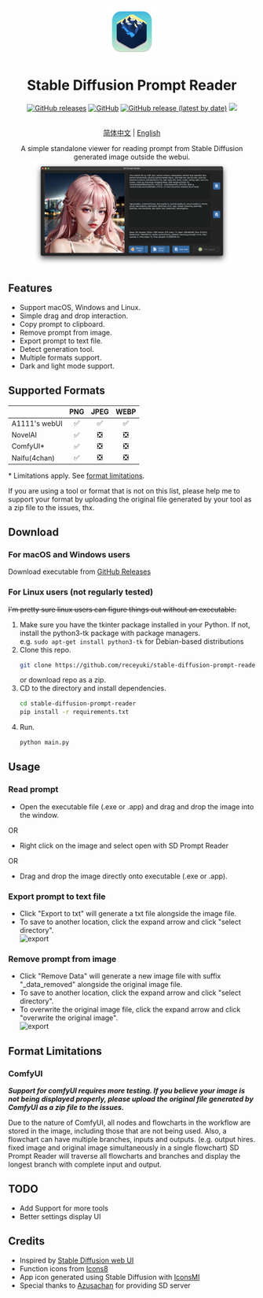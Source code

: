 <div align="center">
    <img src="/resources/icon.png" width=20% height=20%>
    <h1>Stable Diffusion Prompt Reader</h1>
    <a href="https://github.com/receyuki/stable-diffusion-prompt-reader/releases/latest">
        <img alt="GitHub releases" src="https://img.shields.io/github/downloads/receyuki/stable-diffusion-prompt-reader/total"></a>
    <a href="https://github.com/receyuki/stable-diffusion-prompt-reader/blob/master/LICENSE">
        <img alt="GitHub" src="https://img.shields.io/github/license/receyuki/stable-diffusion-prompt-reader"></a>
    <a href="https://github.com/receyuki/stable-diffusion-prompt-reader/releases/latest">
        <img alt="GitHub release (latest by date)" src="https://img.shields.io/github/v/release/receyuki/stable-diffusion-prompt-reader"></a>
        <img src="https://img.shields.io/badge/platform-windows%20%7C%20macos%20%7C%20linux-lightgrey">
    <br><br>

[简体中文](https://github.com/receyuki/stable-diffusion-prompt-reader/blob/master/README.zh-Hans.md) | [English](https://github.com/receyuki/stable-diffusion-prompt-reader/blob/master/README.md)

A simple standalone viewer for reading prompt from Stable Diffusion generated image outside the webui.
    <br>
    <img src="/images/screenshot.png" width=80% height=80%>
</div>

## Features
- Support macOS, Windows and Linux.
- Simple drag and drop interaction.
- Copy prompt to clipboard.
- Remove prompt from image.
- Export prompt to text file.
- Detect generation tool.
- Multiple formats support.
- Dark and light mode support.

## Supported Formats
|               | PNG | JPEG | WEBP |
|---------------|:---:|:----:|:----:|
| A1111's webUI |  ✅  |  ✅   |  ✅   |
| NovelAI       |  ✅  |  ❎   |  ❎   |
| ComfyUI*      |  ✅  |  ❎   |  ❎   |
| Naifu(4chan)  |  ✅  |  ❎   |  ❎   |

\* Limitations apply. See [format limitations](#ComfyUI).

If you are using a tool or format that is not on this list, please help me to support your format 
by uploading the original file generated by your tool as a zip file to the issues, thx.

## Download
### For macOS and Windows users
Download executable from [GitHub Releases](https://github.com/receyuki/stable-diffusion-prompt-reader/releases/latest)
### For Linux users (not regularly tested)
~~I'm pretty sure linux users can figure things out without an executable.~~
1. Make sure you have the tkinter package installed in your Python.
If not, install the python3-tk package with package managers.  
e.g. `sudo apt-get install python3-tk` for Debian-based distributions
2. Clone this repo.
    ```bash
    git clone https://github.com/receyuki/stable-diffusion-prompt-reader.git
    ```
   or download repo as a zip.
3. CD to the directory and install dependencies.
    ```bash
    cd stable-diffusion-prompt-reader  
    pip install -r requirements.txt
    ```
4. Run.
    ```bash
   python main.py
   ```

## Usage
### Read prompt
- Open the executable file (.exe or .app) and drag and drop the image into the window.

OR
- Right click on the image and select open with SD Prompt Reader

OR
- Drag and drop the image directly onto executable (.exe or .app).
### Export prompt to text file
- Click "Export to txt" will generate a txt file alongside the image file.
- To save to another location, click the expand arrow and click "select directory".  
![export](/images/export.png)

### Remove prompt from image
- Click "Remove Data" will generate a new image file with suffix "_data_removed" alongside the original image file.
- To save to another location, click the expand arrow and click "select directory".
- To overwrite the original image file, click the expand arrow and click "overwrite the original image".  
![export](/images/remove.png)

## Format Limitations
### ComfyUI
***Support for comfyUI requires more testing. If you believe your image is not being displayed properly, please upload the original file generated by ComfyUI as a zip file to the issues.***

Due to the nature of ComfyUI, all nodes and flowcharts in the workflow are stored in the image, including those that are not being used. Also, a flowchart can have multiple branches, inputs and outputs.
(e.g. output hires. fixed image and original image simultaneously in a single flowchart)
SD Prompt Reader will traverse all flowcharts and branches and display the longest branch with complete input and output.

## TODO
- Add Support for more tools
- Better settings display UI

## Credits
- Inspired by [Stable Diffusion web UI](https://github.com/AUTOMATIC1111/stable-diffusion-webui/)
- Function icons from [Icons8](https://icons8.com/)
- App icon generated using Stable Diffusion with [IconsMI](https://huggingface.co/jvkape/IconsMI-AppIconsModelforSD)
- Special thanks to [Azusachan](https://github.com/Azusachan) for providing SD server
